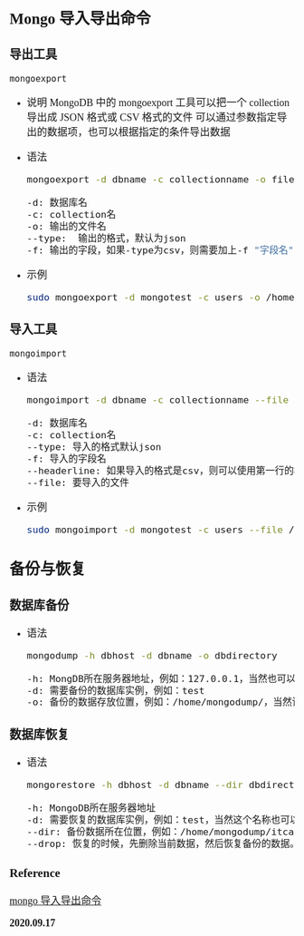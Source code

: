 <font size=4 face='楷体'>

## Mongo 导入导出命令

### 导出工具

`mongoexport`

- 说明
  MongoDB 中的 mongoexport 工具可以把一个 collection 导出成 JSON 格式或 CSV 格式的文件
  可以通过参数指定导出的数据项，也可以根据指定的条件导出数据
- 语法

  ```bash
  mongoexport -d dbname -c collectionname -o file --type json/csv -f field

  -d: 数据库名
  -c: collection名
  -o: 输出的文件名
  --type:  输出的格式，默认为json
  -f: 输出的字段，如果-type为csv，则需要加上-f "字段名"
  ```

- 示例
  ```bash
  sudo mongoexport -d mongotest -c users -o /home/MongoDB/users.json --type json -f  "_id,user_id,user_name,age,status"
  ```

### 导入工具

`mongoimport`

- 语法

  ```bash
  mongoimport -d dbname -c collectionname --file filename --headerline --type json/csv -f field

  -d: 数据库名
  -c: collection名
  --type: 导入的格式默认json
  -f: 导入的字段名
  --headerline: 如果导入的格式是csv，则可以使用第一行的标题作为导入的字段
  --file: 要导入的文件
  ```

- 示例
  ```bash
  sudo mongoimport -d mongotest -c users --file /home/mongodump/articles.json --type json
  ```

## 备份与恢复

### 数据库备份

- 语法

  ```bash
  mongodump -h dbhost -d dbname -o dbdirectory

  -h: MongDB所在服务器地址，例如：127.0.0.1，当然也可以指定端口号：127.0.0.1:27017
  -d: 需要备份的数据库实例，例如：test
  -o: 备份的数据存放位置，例如：/home/mongodump/，当然该目录需要提前建立，这个目录里面存放该数据库实例的备份数据。
  ```

### 数据库恢复

- 语法

  ```bash
  mongorestore -h dbhost -d dbname --dir dbdirectory

  -h: MongoDB所在服务器地址
  -d: 需要恢复的数据库实例，例如：test，当然这个名称也可以和备份时候的不一样，比如test2
  --dir: 备份数据所在位置，例如：/home/mongodump/itcast/
  --drop: 恢复的时候，先删除当前数据，然后恢复备份的数据。就是说，恢复后，备份后添加修改的数据都会被删除，慎用！
  ```

### Reference

[mongo 导入导出命令](https://www.cnblogs.com/yiduobaozhiblog1/p/9934933.html)

**2020.09.17**
